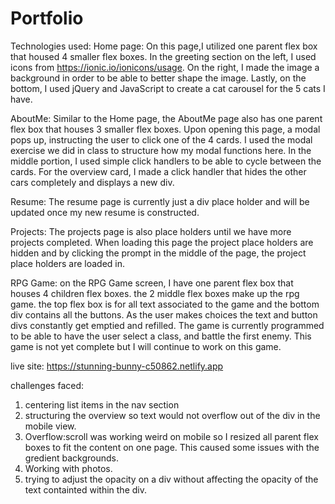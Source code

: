# Portfolio
Technologies used:
Home page: On this page,I utilized one parent flex box that housed 4 smaller flex boxes. In the greeting section on the left, I used icons from https://ionic.io/ionicons/usage. On the right, I made the image a background in order to be able to better shape the image. Lastly, on the bottom, I used jQuery and JavaScript to create a cat carousel for the 5 cats I have.

AboutMe: Similar to the Home page, the AboutMe page also has one parent flex box that houses 3 smaller flex boxes. Upon opening this page, a modal pops up, instructing the user to click one of the 4 cards.  I used the modal exercise we did in class to structure how my modal functions here. In the middle portion, I used simple click handlers to be able to cycle between the cards. For the overview card, I made a click handler that hides the other cars completely and displays a new div.

Resume: The resume page is currently just a div place holder and will be updated once my new resume is constructed.

Projects: The projects page is also place holders until we have more projects completed. When loading this page the project place holders are hidden and by clicking the prompt in the middle of the page, the project place holders are loaded in.

RPG Game: on the RPG Game screen, I have one parent flex box that houses 4 children flex boxes. the 2 middle flex boxes make up the rpg game. the top flex box is for all text associated to the game and the bottom div contains all the buttons. As the user makes choices the text and button divs constantly get emptied and refilled. The game is currently programmed to be able to have the user select a class, and battle the first enemy. This game is not yet complete but I will continue to work on this game.

live site:
https://stunning-bunny-c50862.netlify.app

challenges faced:
1. centering list items in the nav section
2. structuring the overview so text would not overflow out of the div in the mobile view.
3. Overflow:scroll was working weird on mobile so I resized all parent flex boxes to fit the content on one page. This caused some issues with the gredient backgrounds.
4. Working with photos.
5. trying to adjust the opacity on a div without affecting the opacity of the text containted within the div.
